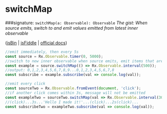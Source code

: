 # switchMap
###signature: `switchMap(a: Observable): Observable`
*The gist: When source emits, switch to and emit values emitted from latest inner observable*

([jsBin](http://jsbin.com/decinatisu/1/edit?js,console,output) | [jsFiddle](https://jsfiddle.net/qg6qfqLz/42/) | [official docs](http://reactivex.io/rxjs/class/es6/Observable.js~Observable.html#instance-method-switchMap))
```js
//emit immediately, then every 5s
const source = Rx.Observable.timer(0, 5000);
//switch to new inner observable when source emits, emit items that are emitted
const example = source.switchMap(() => Rx.Observable.interval(500));
//output: 0,1,2,3,4,5,6,7,8,9...0,1,2,3,4,5,6,7,8
const subscribe = example.subscribe(val => console.log(val));

//emit every click
const sourceTwo = Rx.Observable.fromEvent(document, 'click');
//if another click comes within 3s, message will not be emitted
const exampleTwo = sourceTwo.switchMap(val => Rx.Observable.interval(3000).mapTo('Hello, I made it!'));
//(click)...3s...'Hello I made it!'...(click)...2s(click)...
const subscribeTwo = exampleTwo.subscribe(val => console.log(val));
```